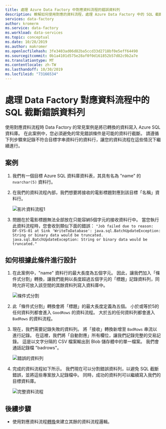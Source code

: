 ```yaml
---
title: 處理 Azure Data Factory 中對應資料流程的錯誤資料列
description: 瞭解如何使用對應的資料流程，處理 Azure Data Factory 中的 SQL 截斷錯誤。
services: data-factory
author: kromerm
ms.service: data-factory
ms.workload: data-services
ms.topic: conceptual
ms.date: 10/28/2019
ms.author: makromer
ms.openlocfilehash: 3fe3403ad06d82ba5ccd33d2718bf0e5eff64490
ms.sourcegitcommit: 0b1a4101d575e28af0f0d161852b57d82c9b2a7e
ms.translationtype: MT
ms.contentlocale: zh-TW
ms.lasthandoff: 10/30/2019
ms.locfileid: "73166534"
---
```

# <a name="handle-sql-truncation-error-rows-in-data-factory-mapping-data-flows"></a>處理 Data Factory 對應資料流程中的 SQL 截斷錯誤資料列

使用對應資料流程時 Data Factory 的常見案例是將已轉換的資料寫入 Azure SQL 資料庫。 在此案例中，您必須避免的常見錯誤條件是可能的資料行截斷。 請遵循下列步驟來記錄不符合目標字串資料行的資料行，讓您的資料流程在這些情況下繼續進行。

## <a name="scenario"></a>案例

1. 我們有一個目標 Azure SQL 資料庫資料表，其具有名為 "name" 的 ```nvarchar(5)``` 資料行。

2. 在我們的資料流程內部，我們想要將接收的電影標題對應到該目標「名稱」資料行。

    ![影片資料流程1](media/data-flow/error4.png)
    
3. 問題在於電影標題無法全部放在只能容納5個字元的接收資料行中。 當您執行此資料流程時，您會收到類似下面的錯誤： ```"Job failed due to reason: DF-SYS-01 at Sink 'WriteToDatabase': java.sql.BatchUpdateException: String or binary data would be truncated. java.sql.BatchUpdateException: String or binary data would be truncated."```

## <a name="how-to-design-around-this-condition"></a>如何根據此條件進行設計

1. 在此案例中，"name" 資料行的最大長度為五個字元。 因此，讓我們加入「條件式分割」轉換，讓我們能夠以長度超過五個字元的「標題」記錄資料列，同時允許可放入該空間的其餘資料列寫入資料庫中。

    ![條件式分割](media/data-flow/error1.png)

2. 此「條件式分割」轉換會將「標題」的最大長度定義為五個。 小於或等於5的任何資料列都會進入 ```GoodRows``` 的資料流程。 大於五的任何資料列都會進入 ```BadRows``` 的資料流程。

3. 現在，我們需要記錄失敗的資料列。 將「接收」轉換新增至 ```BadRows``` 串流以進行記錄。 在這裡，我們將「自動對應」所有欄位，讓我們記錄完整的交易記錄。 這是以文字分隔的 CSV 檔案輸出到 Blob 儲存體中的單一檔案。 我們會通話記錄檔 "badrows"。

    ![錯誤的資料列](media/data-flow/error3.png)
    
4. 完成的資料流程如下所示。 我們現在可以分割錯誤資料列，以避免 SQL 截斷錯誤，並將這些專案放入記錄檔中。 同時，成功的資料列可以繼續寫入我們的目標資料庫。

    ![完整資料流程](media/data-flow/error2.png)

## <a name="next-steps"></a>後續步驟

* 使用對應資料流程[轉換](concepts-data-flow-overview.md)來建立其餘的資料流程邏輯。

